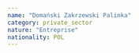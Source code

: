 ```yaml
---
name: "Domański Zakrzewski Palinka"
category: private_sector
nature: "Entreprise"
nationality: POL
---
```

    